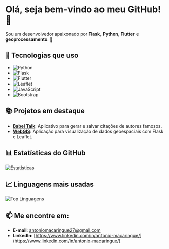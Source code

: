 # Olá, seja bem-vindo ao meu GitHub! 👋

Sou um desenvolvedor apaixonado por **Flask**, **Python**, **Flutter** e **geoprocessamento**. 🚀

## 🧰 Tecnologias que uso

- ![Python](https://img.shields.io/badge/-Python-306998?logo=python&logoColor=white)
- ![Flask](https://img.shields.io/badge/-Flask-000000?logo=flask&logoColor=white)
- ![Flutter](https://img.shields.io/badge/-Flutter-02569B?logo=flutter&logoColor=white)
- ![Leaflet](https://img.shields.io/badge/-Leaflet-3BB3B5?logo=leaflet&logoColor=white)
- ![JavaScript](https://img.shields.io/badge/-JavaScript-F7DF1E?logo=javascript&logoColor=black)
- ![Bootstrap](https://img.shields.io/badge/-Bootstrap-563D7C?logo=bootstrap&logoColor=white)

## 📚 Projetos em destaque

- **[Babel Talk](https://github.com/afmacaringue/babel-talk)**: Aplicativo para gerar e salvar citações de autores famosos.
- **[WebGIS](https://github.com/afmacaringue/webgis-projeto)**: Aplicação para visualização de dados geoespaciais com Flask e Leaflet.

## 📊 Estatísticas do GitHub

![Estatísticas](https://github-readme-stats.vercel.app/api?username=afmacaringue&show_icons=true&count_private=true&theme=radical)

## 📈 Linguagens mais usadas

![Top Linguagens](https://github-readme-stats.vercel.app/api/top-langs/?username=afmacaringue&layout=compact&theme=radical)

## 📫 Me encontre em:

- **E-mail**: [antoniomacaringue27@gmail.com](mailto:antoniomacaringue27@gmail.com)
- **LinkedIn**: [https://www.linkedin.com/in/antonio-macaringue/](https://www.linkedin.com/in/antonio-macaringue/)

